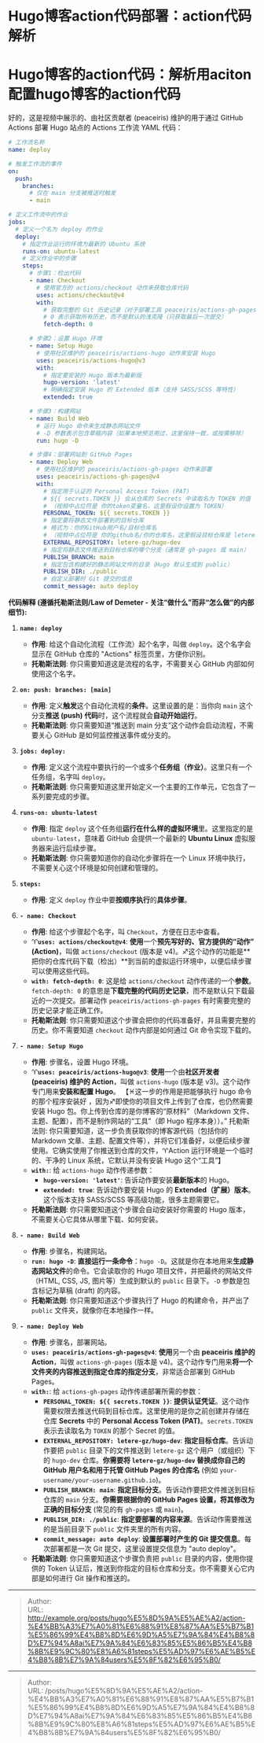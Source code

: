 # Hugo博客action代码部署：action代码解析


# Hugo博客的action代码：解析用aciton配置hugo博客的action代码

好的，这是视频中展示的、由社区贡献者 (peaceiris) 维护的用于通过 GitHub Actions 部署 Hugo 站点的 Actions 工作流 YAML 代码：

```yaml
# 工作流名称
name: deploy

# 触发工作流的事件
on:
  push:
    branches:
      # 仅在 main 分支被推送时触发
      - main

# 定义工作流中的作业
jobs:
  # 定义一个名为 deploy 的作业
  deploy:
    # 指定作业运行的环境为最新的 Ubuntu 系统
    runs-on: ubuntu-latest
    # 定义作业中的步骤
    steps:
      # 步骤1：检出代码
      - name: Checkout
        # 使用官方的 actions/checkout 动作来获取仓库代码
        uses: actions/checkout@v4
        with:
          # 获取完整的 Git 历史记录（对于部署工具 peaceiris/actions-gh-pages 可能需要）
          # 0 表示获取所有历史，而不是默认的浅克隆（只获取最后一次提交）
          fetch-depth: 0

      # 步骤2：设置 Hugo 环境
      - name: Setup Hugo
        # 使用社区维护的 peaceiris/actions-hugo 动作来安装 Hugo
        uses: peaceiris/actions-hugo@v3
        with:
          # 指定要安装的 Hugo 版本为最新版
          hugo-version: 'latest'
          # 明确指定安装 Hugo 的 Extended 版本（支持 SASS/SCSS 等特性）
          extended: true

      # 步骤3：构建网站
      - name: Build Web
        # 运行 Hugo 命令来生成静态网站文件
        # -D 参数表示包含草稿内容（如果本地预览用过，这里保持一致，或按需移除）
        run: hugo -D

      # 步骤4：部署网站到 GitHub Pages
      - name: Deploy Web
        # 使用社区维护的 peaceiris/actions-gh-pages 动作来部署
        uses: peaceiris/actions-gh-pages@v4
        with:
          # 指定用于认证的 Personal Access Token (PAT)
          # ${{ secrets.TOKEN }} 会从仓库的 Secrets 中读取名为 TOKEN 的值
          # （视频中占位符是 你的token变量名，这里假设你设置为 TOKEN）
          PERSONAL_TOKEN: ${{ secrets.TOKEN }}
          # 指定要将静态文件部署到的目标仓库
          # 格式为：你的GitHub用户名/目标仓库名
          # （视频中占位符是 你的github名/你的仓库名，这里假设目标仓库是 letere-gz/hugo-dev）
          EXTERNAL_REPOSITORY: letere-gz/hugo-dev
          # 指定将静态文件推送到目标仓库的哪个分支（通常是 gh-pages 或 main）
          PUBLISH_BRANCH: main
          # 指定包含构建好的静态网站文件的目录（Hugo 默认生成到 public）
          PUBLISH_DIR: ./public
          # 自定义部署时 Git 提交的信息
          commit_message: auto deploy
```

**代码解释 (遵循托勒斯法则/Law of Demeter - 关注“做什么”而非“怎么做”的内部细节):**

1.  **`name: deploy`**
    *   **作用**: 给这个自动化流程（工作流）起个名字，叫做 `deploy`。这个名字会显示在 GitHub 仓库的 "Actions" 标签页里，方便你识别。
    *   **托勒斯法则**: 你只需要知道这是流程的名字，不需要关心 GitHub 内部如何使用这个名字。

2.  **`on: push: branches: [main]`**
    *   **作用**: 定义**触发**这个自动化流程的**条件**。这里设置的是：当你向 `main` 这个分支**推送 (push) 代码**时，这个流程就会**自动开始运行**。
    *   **托勒斯法则**: 你只需要知道“推送到 main 分支”这个动作会启动流程，不需要关心 GitHub 是如何监控推送事件或分支的。

3.  **`jobs: deploy:`**
    *   **作用**: 定义这个流程中要执行的一个或多个**任务组（作业）**。这里只有一个任务组，名字叫 `deploy`。
    *   **托勒斯法则**: 你只需要知道这里开始定义一个主要的工作单元，它包含了一系列要完成的步骤。

4.  **`runs-on: ubuntu-latest`**
    *   **作用**: 指定 `deploy` 这个任务组**运行在什么样的虚拟环境**里。这里指定的是 `ubuntu-latest`，意味着 GitHub 会提供一个最新的 **Ubuntu Linux** 虚拟服务器来运行后续步骤。
    *   **托勒斯法则**: 你只需要知道你的自动化步骤将在一个 Linux 环境中执行，不需要关心这个环境是如何创建和管理的。

5.  **`steps:`**
    *   **作用**: 定义 `deploy` 作业中要**按顺序执行**的**具体步骤**。

6.  **`- name: Checkout`**
    *   **作用**: 给这个步骤起个名字，叫 `Checkout`，方便在日志中查看。
    *   ♈**`uses: actions/checkout@v4`**: **使用**一个**预先写好的、官方提供的“动作” (Action)**，叫做 `actions/checkout` (版本是 v4)。♐这个动作的功能是**把你的仓库代码下载（检出）**到当前的虚拟运行环境中，以便后续步骤可以使用这些代码。
    *   **`with: fetch-depth: 0`**: 这是给 `actions/checkout` 动作传递的一个**参数**。`fetch-depth: 0` 的意思是**下载完整的代码历史记录**，而不是默认只下载最近的一次提交。部署动作 `peaceiris/actions-gh-pages` 有时需要完整的历史记录才能正确工作。
    *   **托勒斯法则**: 你只需要知道这个步骤会把你的代码准备好，并且需要完整的历史。你不需要知道 `checkout` 动作内部是如何通过 Git 命令实现下载的。

7.  **`- name: Setup Hugo`**
    *   **作用**: 步骤名，设置 Hugo 环境。
    *   ♈**`uses: peaceiris/actions-hugo@v3`**: **使用**一个由**社区开发者 (peaceiris) 维护的 Action**，叫做 `actions-hugo` (版本是 v3)。这个动作专门用来**安装和配置 Hugo**。
	【♓这一步的作用是把能够执行 hugo 命令的那个程序安装好 ，因为♐即使你的项目文件上传到了仓库，也仍然需要安装 Hugo 包。你上传到仓库的是你博客的“原材料”（Markdown 文件、主题、配置），而不是制作网站的“工具”（即 Hugo 程序本身））。”
托勒斯法则: 你只需要知道，这一步负责获取你的博客源代码（包括你的 Markdown 文章、主题、配置文件等），并将它们准备好，以便后续步骤使用。它确实使用了你推送到仓库的文件，♈Action 运行环境是一个临时的、干净的 Linux 系统，它默认并没有安装 Hugo 这个“工具”】
    *   **`with:`**: 给 `actions-hugo` 动作传递参数：
        *   **`hugo-version: 'latest'`**: 告诉动作要安装**最新版本**的 Hugo。
        *   **`extended: true`**: 告诉动作要安装 Hugo 的 **Extended（扩展）版本**。这个版本支持 SASS/SCSS 等高级功能，很多主题需要它。
    *   **托勒斯法则**: 你只需要知道这个步骤会自动安装好你需要的 Hugo 版本，不需要关心它具体从哪里下载、如何安装。

8.  **`- name: Build Web`**
    *   **作用**: 步骤名，构建网站。
    *   **`run: hugo -D`**: **直接运行一条命令**：`hugo -D`。这就是你在本地用来**生成静态网站文件**的命令。它会读取你的 Hugo 项目文件，并把最终的网站文件（HTML, CSS, JS, 图片等）生成到默认的 `public` 目录下。`-D` 参数是包含标记为草稿 (draft) 的内容。
    *   **托勒斯法则**: 你只需要知道这个步骤执行了 Hugo 的构建命令，并产出了 `public` 文件夹，就像你在本地操作一样。

9.  **`- name: Deploy Web`**
    *   **作用**: 步骤名，部署网站。
    *   **`uses: peaceiris/actions-gh-pages@v4`**: **使用**另一个由 **peaceiris 维护的 Action**，叫做 `actions-gh-pages` (版本是 v4)。这个动作专门用来**将一个文件夹的内容推送到指定仓库的指定分支**，非常适合部署到 GitHub Pages。
    *   **`with:`**: 给 `actions-gh-pages` 动作传递部署所需的参数：
        *   **`PERSONAL_TOKEN: ${{ secrets.TOKEN }}`**: **提供认证凭证**。这个动作需要权限去推送代码到目标仓库。这里使用的是你之前创建并存储在仓库 **Secrets** 中的 **Personal Access Token (PAT)**。`secrets.TOKEN` 表示去读取名为 `TOKEN` 的那个 Secret 的值。
        *   **`EXTERNAL_REPOSITORY: letere-gz/hugo-dev`**: **指定目标仓库**。告诉动作要把 `public` 目录下的文件推送到 `letere-gz` 这个用户（或组织）下的 `hugo-dev` 仓库。**你需要将 `letere-gz/hugo-dev` 替换成你自己的 GitHub 用户名和用于托管 GitHub Pages 的仓库名** (例如 `your-username/your-username.github.io`)。
        *   **`PUBLISH_BRANCH: main`**: **指定目标分支**。告诉动作要把文件推送到目标仓库的 `main` 分支。**你需要根据你的 GitHub Pages 设置，将其修改为正确的目标分支** (常见的有 `gh-pages` 或 `main`)。
        *   **`PUBLISH_DIR: ./public`**: **指定要部署的内容来源**。告诉动作需要推送的是当前目录下 `public` 文件夹里的所有内容。
        *   **`commit_message: auto deploy`**: **设置部署时产生的 Git 提交信息**。每次部署都是一次 Git 提交，这里设置提交信息为 "auto deploy"。
    *   **托勒斯法则**: 你只需要知道这个步骤负责把 `public` 目录的内容，使用你提供的 Token 认证后，推送到你指定的目标仓库和分支。你不需要关心它内部是如何进行 Git 操作和推送的。

---

> Author:   
> URL: http://example.org/posts/hugo%E5%8D%9A%E5%AE%A2/action-%E4%BB%A3%E7%A0%81%E6%88%91%E8%87%AA%E5%B7%B1%E5%86%99%E4%B8%8D%E6%9D%A5%E7%9A%84%E4%B8%8D%E7%94%A8ai%E7%9A%84%E6%83%85%E5%86%B5%E4%B8%8B%E9%9C%80%E8%A6%81steps%E5%AD%97%E6%AE%B5%E4%B8%8B%E7%9A%84users%E5%8F%82%E6%95%B0/  



---

> Author:   
> URL: /posts/hugo%E5%8D%9A%E5%AE%A2/action-%E4%BB%A3%E7%A0%81%E6%88%91%E8%87%AA%E5%B7%B1%E5%86%99%E4%B8%8D%E6%9D%A5%E7%9A%84%E4%B8%8D%E7%94%A8ai%E7%9A%84%E6%83%85%E5%86%B5%E4%B8%8B%E9%9C%80%E8%A6%81steps%E5%AD%97%E6%AE%B5%E4%B8%8B%E7%9A%84users%E5%8F%82%E6%95%B0/  

